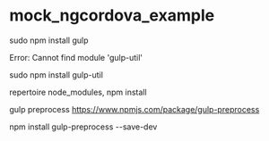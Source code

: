# mock_ngcordova_example
sudo npm install gulp

Error: Cannot find module 'gulp-util'

sudo npm install gulp-util

repertoire node_modules, npm install

gulp preprocess https://www.npmjs.com/package/gulp-preprocess

npm install gulp-preprocess --save-dev
